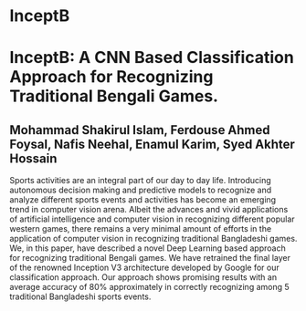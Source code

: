 # InceptB
# InceptB: A CNN Based Classification Approach for Recognizing Traditional Bengali Games.

## Mohammad Shakirul Islam, Ferdouse Ahmed Foysal, Nafis Neehal, Enamul Karim, Syed Akhter Hossain


Sports activities are an integral part of our day to day life. Introducing autonomous decision making and predictive models to recognize and analyze different sports events and activities has become an emerging trend in computer vision arena. Albeit the advances and vivid applications of artificial intelligence and computer vision in recognizing different popular western games, there remains a very minimal amount of efforts in the application of computer vision in recognizing traditional Bangladeshi games. We, in this paper, have described a novel Deep Learning based approach for recognizing traditional Bengali games. We have retrained the final layer of the renowned Inception V3 architecture developed by Google for our classification approach. Our approach shows promising results with an average accuracy of 80% approximately in correctly recognizing among 5 traditional Bangladeshi sports events.

